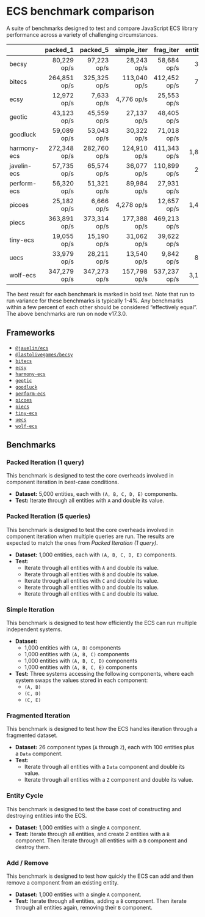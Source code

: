 # ECS benchmark comparison

A suite of benchmarks designed to test and compare JavaScript ECS library performance across a variety of challenging circumstances.

|             |     packed_1 |     packed_5 |  simple_iter |    frag_iter | entity_cycle |   add_remove |
| ----------- | -----------: | -----------: | -----------: | -----------: | -----------: | -----------: |
| becsy       |  80,229 op/s |  97,223 op/s |  28,243 op/s |  58,684 op/s |     334 op/s |   8,897 op/s |
| bitecs      | 264,851 op/s | 325,325 op/s | 113,040 op/s | 412,452 op/s |     720 op/s |   2,339 op/s |
| ecsy        |  12,972 op/s |   7,633 op/s |   4,776 op/s |  25,553 op/s |      38 op/s |   1,004 op/s |
| geotic      |  43,123 op/s |  45,559 op/s |  27,137 op/s |  48,405 op/s |      31 op/s |   1,106 op/s |
| goodluck    |  59,089 op/s |  53,043 op/s |  30,322 op/s |  71,018 op/s |  11,018 op/s | 270,375 op/s |
| harmony-ecs | 272,348 op/s | 282,760 op/s | 124,910 op/s | 411,343 op/s |   1,856 op/s |   3,284 op/s |
| javelin-ecs |  57,735 op/s |  65,574 op/s |  36,077 op/s | 110,899 op/s |     233 op/s |   2,760 op/s |
| perform-ecs |  56,320 op/s |  51,321 op/s |  89,984 op/s |  27,931 op/s |      39 op/s |     411 op/s |
| picoes      |  25,182 op/s |   6,666 op/s |   4,278 op/s |  12,657 op/s |   1,430 op/s |   4,234 op/s |
| piecs       | 363,891 op/s | 373,314 op/s | 177,388 op/s | 469,213 op/s |  33,751 op/s |  36,585 op/s |
| tiny-ecs    |  19,055 op/s |  15,190 op/s |  31,062 op/s |  39,622 op/s |      49 op/s |     972 op/s |
| uecs        |  33,979 op/s |  28,211 op/s |  13,540 op/s |   9,842 op/s |     862 op/s |   5,157 op/s |
| wolf-ecs    | 347,279 op/s | 347,273 op/s | 157,798 op/s | 537,237 op/s |   3,187 op/s |   9,778 op/s |

The best result for each benchmark is marked in bold text. Note that run to run variance for these benchmarks is typically 1-4%. Any benchmarks within a few percent of each other should be considered “effectively equal”. The above benchmarks are run on node v17.3.0.

## Frameworks

- [`@javelin/ecs`](https://github.com/3mcd/javelin)
- [`@lastolivegames/becsy`](https://github.com/lastolivegames/becsy)
- [`bitecs`](https://github.com/NateTheGreatt/bitecs)
- [`ecsy`](https://github.com/ecsyjs/ecsy)
- [`harmony-ecs`](https://github.com/3mcd/harmony-ecs)
- [`geotic`](https://github.com/ddmills/geotic)
- [`goodluck`](https://github.com/piesku/goodluck)
- [`perform-ecs`](https://github.com/fireveined/perform-ecs)
- [`picoes`](https://github.com/ayebear/picoes)
- [`piecs`](https://github.com/sondresj/piecs)
- [`tiny-ecs`](https://github.com/bvalosek/tiny-ecs)
- [`uecs`](https://github.com/jprochazk/uecs)
- [`wolf-ecs`](https://github.com/EnderShadow8/wolf-ecs)

## Benchmarks

### Packed Iteration (1 query)

This benchmark is designed to test the core overheads involved in component iteration in best-case conditions.

- **Dataset:** 5,000 entities, each with `(A, B, C, D, E)` components.
- **Test:** Iterate through all entities with `A` and double its value.

### Packed Iteration (5 queries)

This benchmark is designed to test the core overheads involved in component iteration when multiple queries are run. The results are expected to match the ones from _Packed Iteration (1 query)_.

- **Dataset:** 1,000 entities, each with `(A, B, C, D, E)` components.
- **Test:**
  - Iterate through all entities with `A` and double its value.
  - Iterate through all entities with `B` and double its value.
  - Iterate through all entities with `C` and double its value.
  - Iterate through all entities with `D` and double its value.
  - Iterate through all entities with `E` and double its value.

### Simple Iteration

This benchmark is designed to test how efficiently the ECS can run multiple independent systems.

- **Dataset:**
  - 1,000 entities with `(A, B)` components
  - 1,000 entities with `(A, B, C)` components
  - 1,000 entities with `(A, B, C, D)` components
  - 1,000 entities with `(A, B, C, E)` components
- **Test:** Three systems accessing the following components, where each system swaps the values stored in each component:
  - `(A, B)`
  - `(C, D)`
  - `(C, E)`

### Fragmented Iteration

This benchmark is designed to test how the ECS handles iteration through a fragmented dataset.

- **Dataset:** 26 component types (`A` through `Z`), each with 100 entities plus a `Data` component.
- **Test:**
  - Iterate through all entities with a `Data` component and double its value.
  - Iterate through all entities with a `Z` component and double its value.

### Entity Cycle

This benchmark is designed to test the base cost of constructing and destroying entities into the ECS.

- **Dataset:** 1,000 entities with a single `A` component.
- **Test:** Iterate through all entities, and create 2 entities with a `B` component. Then iterate through all entities with a `B` component and destroy them.

### Add / Remove

This benchmark is designed to test how quickly the ECS can add and then remove a component from an existing entity.

- **Dataset:** 1,000 entities with a single `A` component.
- **Test:** Iterate through all entities, adding a `B` component. Then iterate through all entities again, removing their `B` component.

